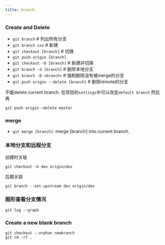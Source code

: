 ```yaml
---
title: branch
---
```


### Create and Delete

* `git branch` # 列出所有分支
* `git branch xxx` # 新建
* `git checkout [branch]` # 切换
* `git push origin [branch]`
* `git checkout -b [branch]` # 新建并切换
* `git branch -d [branch]` # 删除本地分支
* `git branch -D <branch>` # 强制删除没有被merge的分支
* `git push origin --delete [branch]` # 删除remote的分支


不能delete current branch.
在项目的`settings`中可以改变`default branch`
然后再

```
git push origin —delete master
```

### merge

* `git merge [branch]`: merge [branch] into current branch.

### 本地分支和远程分支

创建时关联

```
git checkout -b dev origin/dev
```

后期关联

```
git branch --set-upstream dev origin/dev
```


### 图形查看分支情况

```
git log --graph
```

### Create a new blank branch

```
git checkout --orphan newbranch
git rm -rf .
```
